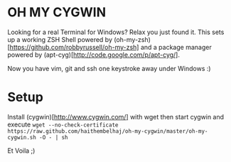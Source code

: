 # OH MY CYGWIN

Looking for a real Terminal for Windows? Relax you just found it.
This sets up a working ZSH Shell powered by (oh-my-zsh)[https://github.com/robbyrussell/oh-my-zsh] and a package manager powered by (apt-cyg)[http://code.google.com/p/apt-cyg/].

Now you have vim, git and ssh one keystroke away under Windows :)

# Setup

Install (cygwin)[http://www.cygwin.com/] with wget then start cygwin and execute `wget --no-check-certificate https://raw.github.com/haithembelhaj/oh-my-cygwin/master/oh-my-cygwin.sh -O - | sh`

Et Voila ;)
